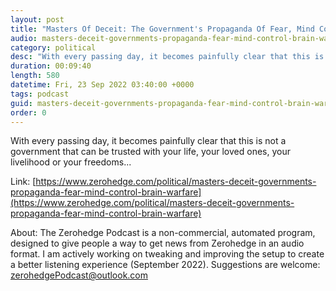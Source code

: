 ```yaml
---
layout: post
title: "Masters Of Deceit: The Government's Propaganda Of Fear, Mind Control, &amp; Brain Warfare"
audio: masters-deceit-governments-propaganda-fear-mind-control-brain-warfare-0
category: political
desc: "With every passing day, it becomes painfully clear that this is not a government that can be trusted with your life, your loved ones, your livelihood or your freedoms..."
duration: 00:09:40
length: 580
datetime: Fri, 23 Sep 2022 03:40:00 +0000
tags: podcast
guid: masters-deceit-governments-propaganda-fear-mind-control-brain-warfare-0
order: 0
---
```

With every passing day, it becomes painfully clear that this is not a government that can be trusted with your life, your loved ones, your livelihood or your freedoms...

Link: [https://www.zerohedge.com/political/masters-deceit-governments-propaganda-fear-mind-control-brain-warfare](https://www.zerohedge.com/political/masters-deceit-governments-propaganda-fear-mind-control-brain-warfare)

About: The Zerohedge Podcast is a non-commercial, automated program, designed to give people a way to get news from Zerohedge in an audio format.  I am actively working on tweaking and improving the setup to create a better listening experience (September 2022).  Suggestions are welcome: [zerohedgePodcast@outlook.com](mailto:zerohedgePodcast@outlook.com)